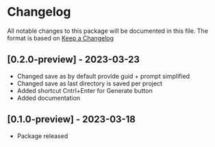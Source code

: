 # Changelog
All notable changes to this package will be documented in this file. The format is based on [Keep a Changelog](http://keepachangelog.com/en/1.0.0/)

## [0.2.0-preview] - 2023-03-23
- Changed save as by default provide guid + prompt simplified
- Changed save as last directory is saved per project
- Added shortcut Cntrl+Enter for Generate button
- Added documentation

## [0.1.0-preview] - 2023-03-18
- Package released